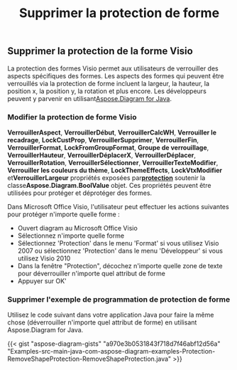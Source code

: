 ﻿---
title: Supprimer la protection de forme
type: docs
weight: 20
url: /fr/java/remove-shape-protection/
description: Cette section explique comment supprimer la protection de forme à l'aide du Aspose.Diagram.
---
## **Supprimer la protection de la forme Visio**
 La protection des formes Visio permet aux utilisateurs de verrouiller des aspects spécifiques des formes. Les aspects des formes qui peuvent être verrouillés via la protection de forme incluent la largeur, la hauteur, la position x, la position y, la rotation et plus encore. Les développeurs peuvent y parvenir en utilisant[Aspose.Diagram for Java](https://products.aspose.com/diagram/java/).
### **Modifier la protection de forme Visio**
**VerrouillerAspect**, **VerrouillerDébut**, **VerrouillerCalcWH**, **Verrouiller le recadrage**, **LockCustProp**, **VerrouillerSupprimer**, **VerrouillerFin**, **VerrouillerFormat**, **LockFromGroupFormat**, **Groupe de verrouillage**, **VerrouillerHauteur**, **VerrouillerDéplacerX**, **VerrouillerDéplacer**, **VerrouillerRotation**, **VerrouillerSélectionner**, **VerrouillerTexteModifier**, **Verrouiller les couleurs du thème**, **LockThemeEffects**, **LockVtxModifier** et**VerrouillerLargeur** propriétés exposées par[**protection**](https://reference.aspose.com/diagram/java/com.aspose.diagram/protection) soutenir la classe**Aspose.Diagram.BoolValue** objet. Ces propriétés peuvent être utilisées pour protéger et déprotéger des formes.

Dans Microsoft Office Visio, l'utilisateur peut effectuer les actions suivantes pour protéger n'importe quelle forme :

- Ouvert diagram au Microsoft Office Visio
- Sélectionnez n'importe quelle forme
- Sélectionnez 'Protection' dans le menu 'Format' si vous utilisez Visio 2007 ou sélectionnez 'Protection' dans le menu 'Développeur' si vous utilisez Visio 2010
- Dans la fenêtre "Protection", décochez n'importe quelle zone de texte pour déverrouiller n'importe quel attribut de forme
- Appuyer sur OK'
### **Supprimer l'exemple de programmation de protection de forme**
Utilisez le code suivant dans votre application Java pour faire la même chose (déverrouiller n'importe quel attribut de forme) en utilisant Aspose.Diagram for Java.

{{< gist "aspose-diagram-gists" "a970e3b0531843f718d7f46abf12d56a" "Examples-src-main-java-com-aspose-diagram-examples-Protection-RemoveShapeProtection-RemoveShapeProtection.java" >}}

